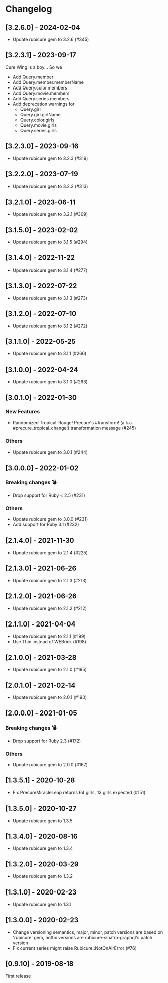 Changelog
=========

## [3.2.6.0] - 2024-02-04
* Update rubicure gem to 3.2.6 (#345)

## [3.2.3.1] - 2023-09-17

Cure Wing is a boy... So we

* Add Query.member
* Add Query.member.memberName
* Add Query.color.members
* Add Query.movie.members
* Add Query.series.members
* Add deprecation warnings for
    * Query.girl
    * Query.girl.girlName
    * Query.color.girls
    * Query.movie.girls
    * Query.series.girls

## [3.2.3.0] - 2023-09-16
* Update rubicure gem to 3.2.3 (#319)

## [3.2.2.0] - 2023-07-19
* Update rubicure gem to 3.2.2 (#313)

## [3.2.1.0] - 2023-06-11
* Update rubicure gem to 3.2.1 (#309)

## [3.1.5.0] - 2023-02-02
* Update rubicure gem to 3.1.5 (#294)

## [3.1.4.0] - 2022-11-22

* Update rubicure gem to 3.1.4 (#277)

## [3.1.3.0] - 2022-07-22

* Update rubicure gem to 3.1.3 (#273)

## [3.1.2.0] - 2022-07-10

* Update rubicure gem to 3.1.2 (#272)

## [3.1.1.0] - 2022-05-25

* Update rubicure gem to 3.1.1 (#266)

## [3.1.0.0] - 2022-04-24

* Update rubicure gem to 3.1.0 (#263)

## [3.0.1.0] - 2022-01-30

### New Features
* Randomized Tropical-Rouge! Precure's #transform! (a.k.a. #precure_tropical_change!) transformation message (#245)

### Others
* Update rubicure gem to 3.0.1 (#244)

## [3.0.0.0] - 2022-01-02

### Breaking changes :bomb:
* Drop support for Ruby < 2.5 (#231)

### Others
* Update rubicure gem to 3.0.0 (#231)
* Add support for Ruby 3.1 (#232)

## [2.1.4.0] - 2021-11-30

* Update rubicure gem to 2.1.4 (#225)

## [2.1.3.0] - 2021-06-26

* Update rubicure gem to 2.1.3 (#213)

## [2.1.2.0] - 2021-06-26

* Update rubicure gem to 2.1.2 (#212)

## [2.1.1.0] - 2021-04-04

* Update rubicure gem to 2.1.1 (#199)
* Use Thin instead of WEBrick (#198)

## [2.1.0.0] - 2021-03-28

* Update rubicure gem to 2.1.0 (#195)

## [2.0.1.0] - 2021-02-14

* Update rubicure gem to 2.0.1 (#190)

## [2.0.0.0] - 2021-01-05

### Breaking changes :bomb:
* Drop support for Ruby 2.3 (#172)

### Others
* Update rubicure gem to 2.0.0 (#167)

## [1.3.5.1] - 2020-10-28

* Fix PrecureMiracleLeap returns 64 girls, 13 girls expected (#151)

## [1.3.5.0] - 2020-10-27

* Update rubicure gem to 1.3.5

## [1.3.4.0] - 2020-08-16

* Update rubicure gem to 1.3.4

## [1.3.2.0] - 2020-03-29

* Update rubicure gem to 1.3.2

## [1.3.1.0] - 2020-02-23

* Update rubicure gem to 1.3.1

## [1.3.0.0] - 2020-02-23

* Change versioning semantics, major, minor, patch versions are based on 'rubicure' gem, hotfix versions are rubicure-sinatra-graphql's patch version
* Fix current series might raise Rubicure::NotOnAirError (#76)

## [0.9.10] - 2019-08-18

First release
